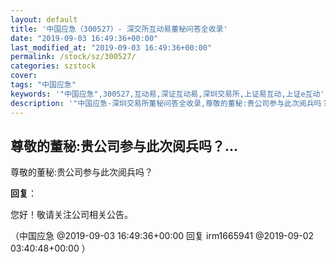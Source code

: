 ```yaml
---
layout: default
title: '中国应急（300527）- 深交所互动易董秘问答全收录'
date: "2019-09-03 16:49:36+00:00"
last_modified_at: "2019-09-03 16:49:36+00:00"
permalink: /stock/sz/300527/
categories: szstock
cover: 
tags: "中国应急"
keywords: '"中国应急",300527,互动易,深证互动易,深圳交易所,上证易互动,上证e互动'
description: '"中国应急-深圳交易所董秘问答全收录,尊敬的董秘:贵公司参与此次阅兵吗？"'
---
```


## 尊敬的董秘:贵公司参与此次阅兵吗？...

尊敬的董秘:贵公司参与此次阅兵吗？

**回复**：

您好！敬请关注公司相关公告。 

（中国应急  @2019-09-03 16:49:36+00:00 回复 irm1665941  @2019-09-02 03:40:48+00:00 ）

